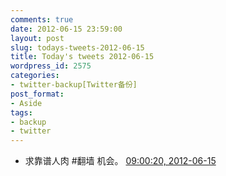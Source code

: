 ```yaml
---
comments: true
date: 2012-06-15 23:59:00
layout: post
slug: todays-tweets-2012-06-15
title: Today's tweets 2012-06-15
wordpress_id: 2575
categories:
- twitter-backup[Twitter备份]
post_format:
- Aside
tags:
- backup
- twitter
---
```





  * 求靠谱人肉 #翻墙 机会。 [09:00:20, 2012-06-15](http://twitter.com/gfrog/statuses/213435740137328641)




